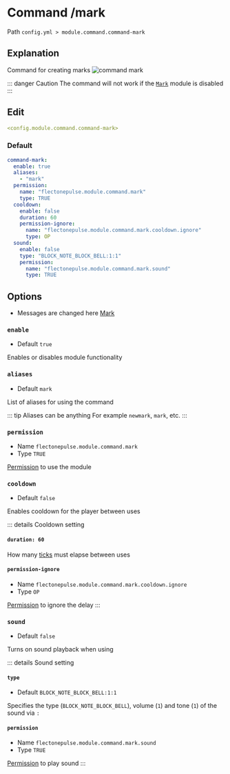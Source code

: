 # Command /mark
Path `config.yml > module.command.command-mark`

## Explanation
Command for creating marks
![command mark](/commandmark.gif)

::: danger Caution
The command will not work if the [`Mark`](/en/config/module/interaction/mark/) module is disabled
:::

## Edit
```yaml
<config.module.command.command-mark>
```

### Default
```yaml
command-mark:
  enable: true
  aliases:
    - "mark"
  permission:
    name: "flectonepulse.module.command.mark"
    type: TRUE
  cooldown:
    enable: false
    duration: 60
    permission-ignore:
      name: "flectonepulse.module.command.mark.cooldown.ignore"
      type: OP
  sound:
    enable: false
    type: "BLOCK_NOTE_BLOCK_BELL:1:1"
    permission:
      name: "flectonepulse.module.command.mark.sound"
      type: TRUE
```

## Options

- Messages are changed here [Mark](/en/messages/ru_ru/module/command/command-mark/)

### `enable`
- Default `true`

Enables or disables module functionality

### `aliases`
- Default `mark`

List of aliases for using the command

::: tip Aliases can be anything
For example `newmark`, `mark`, etc.
:::

### `permission`
- Name `flectonepulse.module.command.mark`
- Type `TRUE`

[Permission](/en/config/module/#explanation) to use the module

### `cooldown`
- Default `false`

Enables cooldown for the player between uses

::: details Cooldown setting
#### `duration: 60`

How many [ticks](https://minecraft.wiki/w/Tick) must elapse between uses

#### `permission-ignore`
- Name `flectonepulse.module.command.mark.cooldown.ignore`
- Type `OP`

[Permission](/en/config/module/#explanation) to ignore the delay
:::

### `sound`
- Default `false`

Turns on sound playback when using

::: details Sound setting
#### `type`
- Default `BLOCK_NOTE_BLOCK_BELL:1:1`

Specifies the type (`BLOCK_NOTE_BLOCK_BELL`), volume (`1`) and tone (`1`) of the sound via `:`

#### `permission`
- Name `flectonepulse.module.command.mark.sound`
- Type `TRUE`

[Permission](/en/config/module/#explanation) to play sound
:::
